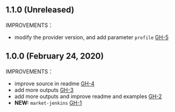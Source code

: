 ## 1.1.0 (Unreleased)

IMPROVEMENTS：

- modify the provider version, and add parameter `profile` [GH-5]( https://github.com/terraform-alicloud-modules/terraform-alicloud-market-jenkins/pull/5)

## 1.0.0 (February 24, 2020)

IMPROVEMENTS：

- improve source in readme [GH-4]( https://github.com/terraform-alicloud-modules/terraform-alicloud-market-jenkins/pull/4)
- add more outputs [GH-3]( https://github.com/terraform-alicloud-modules/terraform-alicloud-market-jenkins/pull/3)
- add more outputs and improve readme and examples [GH-2]( https://github.com/terraform-alicloud-modules/terraform-alicloud-market-jenkins/pull/2)
- **NEW:** `market-jenkins` [GH-1]( https://github.com/terraform-alicloud-modules/terraform-alicloud-market-jenkins/pull/1)

